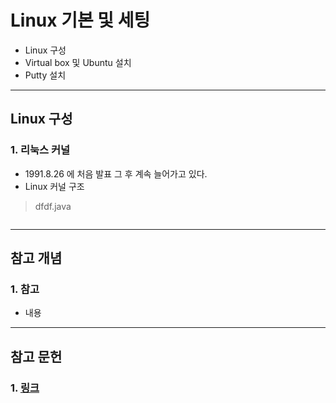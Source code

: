 # Linux 기본 및 세팅
  - Linux 구성
  - Virtual box 및 Ubuntu 설치
  - Putty 설치

---

## Linux 구성
  ### 1. 리눅스 커널
  - 1991.8.26 에 처음 발표 그 후 계속 늘어가고 있다.
  - Linux 커널 구조

  > dfdf.java

  ```java

  ```

---

## 참고 개념
  ### 1. 참고
  - 내용

---

## 참고 문헌
  ### 1. [링크]()
